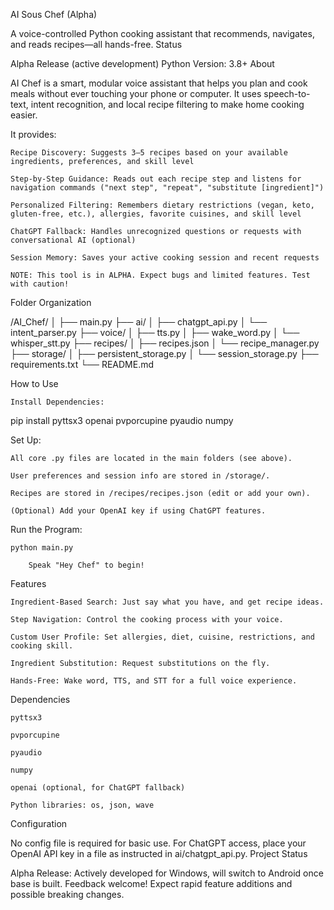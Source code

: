 AI Sous Chef (Alpha)

A voice-controlled Python cooking assistant that recommends, navigates, and reads recipes—all hands-free.
Status

Alpha Release (active development)
Python Version: 3.8+
About

AI Chef is a smart, modular voice assistant that helps you plan and cook meals without ever touching your phone or computer. It uses speech-to-text, intent recognition, and local recipe filtering to make home cooking easier.

It provides:

    Recipe Discovery: Suggests 3–5 recipes based on your available ingredients, preferences, and skill level

    Step-by-Step Guidance: Reads out each recipe step and listens for navigation commands ("next step", "repeat", "substitute [ingredient]")

    Personalized Filtering: Remembers dietary restrictions (vegan, keto, gluten-free, etc.), allergies, favorite cuisines, and skill level

    ChatGPT Fallback: Handles unrecognized questions or requests with conversational AI (optional)

    Session Memory: Saves your active cooking session and recent requests

    NOTE: This tool is in ALPHA. Expect bugs and limited features. Test with caution!

Folder Organization

/AI_Chef/
│
├── main.py
├── ai/
│   ├── chatgpt_api.py
│   └── intent_parser.py
├── voice/
│   ├── tts.py
│   ├── wake_word.py
│   └── whisper_stt.py
├── recipes/
│   ├── recipes.json
│   └── recipe_manager.py
├── storage/
│   ├── persistent_storage.py
│   └── session_storage.py
├── requirements.txt
└── README.md

How to Use

    Install Dependencies:

pip install pyttsx3 openai pvporcupine pyaudio numpy

Set Up:

    All core .py files are located in the main folders (see above).

    User preferences and session info are stored in /storage/.

    Recipes are stored in /recipes/recipes.json (edit or add your own).

    (Optional) Add your OpenAI key if using ChatGPT features.

Run the Program:

    python main.py

        Speak "Hey Chef" to begin!

Features

    Ingredient-Based Search: Just say what you have, and get recipe ideas.

    Step Navigation: Control the cooking process with your voice.

    Custom User Profile: Set allergies, diet, cuisine, restrictions, and cooking skill.

    Ingredient Substitution: Request substitutions on the fly.

    Hands-Free: Wake word, TTS, and STT for a full voice experience.

Dependencies

    pyttsx3

    pvporcupine

    pyaudio

    numpy

    openai (optional, for ChatGPT fallback)

    Python libraries: os, json, wave

Configuration

No config file is required for basic use.
For ChatGPT access, place your OpenAI API key in a file as instructed in ai/chatgpt_api.py.
Project Status

Alpha Release:
Actively developed for Windows, will switch to Android once base is built. Feedback welcome!
Expect rapid feature additions and possible breaking changes.